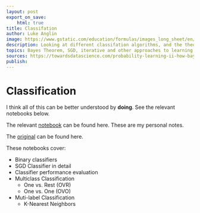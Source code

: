 ```yaml
---
layout: post
export_on_save:
    html: true
title: Classifation
author: Luke Anglin
image: https://www.gstatic.com/education/formulas/images_long_sheet/en/bayes__theorem.svg
description: Looking at different classifation algorithms, and the theorems and math behind them
topics: Bayes Theorem, SGD, iterative and other approaches to learning
sources: https://towardsdatascience.com/probability-learning-ii-how-bayes-theorem-is-applied-in-machine-learning-bd747a960962
publish: 
---
```


# Classification

I think all of this can be better understood by **doing**.  See the relevant notebooks below. 

The relevant [notebook](http://localhost:8888/notebooks/Data-Science/MLProjects/Notes/Classification%20-%20Happiness%20Score.ipynb) can be found here.  These are my personal notes.  

The [original](http://localhost:8888/notebooks/Data-Science/Akramz/03.Classification.ipynb) can be found here.

These notebooks cover: 

* Binary classifiers
* SGD Classifier in detail
* Classifier performance evaluation
* Multiclass Classification
    * One vs. Rest (OVR)
    * One vs. One (OVO)
* Muti-label Classification
    * K-Nearest Neighbors






